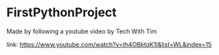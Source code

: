 # FirstPythonProject

Made by following a youtube video by Tech With Tim 

link: 
https://www.youtube.com/watch?v=th4OBktqK1I&list=WL&index=15
